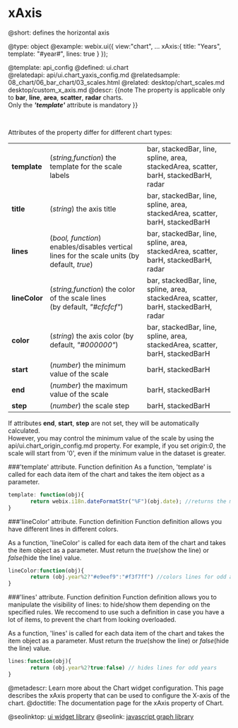 xAxis
=============


@short:
	defines the horizontal axis

@type: object
@example:
webix.ui({
	view:"chart",
	...
	xAxis:{
		title: "Years",
		template: "#year#",
        lines: true
	}
});


@template:	api_config
@defined:	ui.chart	
@relatedapi:
	api/ui.chart_yaxis_config.md
@relatedsample:
	08_chart/06_bar_chart/03_scales.html
@related: 
	desktop/chart_scales.md
    desktop/custom_x_axis.md
@descr:
{{note
The property is applicable only to **bar**, **line**, **area**, **scatter**, **radar** charts.<br>
Only the <b>*'template'*</b> attribute is mandatory
}}

<br>

Attributes of the property differ for different chart types:


<table class="webixdoc_links">
	<tbody>
		<tr>
			<td class="webixdoc_links0"><b>template</b></td>
			<td>(<i>string,function</i>)   the template for the scale labels</td>
            <td>bar, stackedBar, line, spline, area, stackedArea, scatter, barH, stackedBarH, radar</td>
		</tr>
		<tr>
			<td class="webixdoc_links0"> <b>title</b> </td>
			<td>(<i>string</i>) the axis title</td>
            <td>bar, stackedBar, line, spline, area, stackedArea, scatter, barH, stackedBarH</td>
		</tr>
		<tr>
			<td class="webixdoc_links0"><b>lines</b></td>
			<td>(<i>bool, function</i>) enables/disables vertical lines for the scale units  (by default, <i>true</i>)</td>
            <td>bar, stackedBar, line, spline, area, stackedArea, scatter, barH, stackedBarH, radar</td>
		</tr>
		<tr>
			<td class="webixdoc_links0"><b>lineColor</b></td>
			<td>(<i>string,function</i>) the color of the scale lines <br> (by default, <i>"#cfcfcf"</i>)</td>
            <td>bar, stackedBar, line, spline, area, stackedArea, scatter, barH, stackedBarH, radar</td>
		</tr>
		<tr>
			<td class="webixdoc_links0"><b>color</b></td>
			<td>(<i>string</i>) the axis color (by default, <i>"#000000"</i>)</td>
            <td>bar, stackedBar, line, spline, area, stackedArea, scatter, barH, stackedBarH</td>
		</tr>
		<tr>
			<td class="webixdoc_links0"><b>start</b> </td>
			<td>(<i>number</i>) the minimum value of the scale</td>
            <td>barH, stackedBarH</td>
		</tr>
        <tr>
			<td class="webixdoc_links0"><b>end</b> </td>
			<td>(<i>number</i>) the maximum value of the scale</td>
            <td>barH, stackedBarH</td>
		</tr>
        <tr>
			<td class="webixdoc_links0"><b>step</b> </td>
			<td>(<i>number</i>) the scale step</td>
            <td>barH, stackedBarH</td>
		</tr>
</tbody>
</table>


If attributes **end**, **start**, **step** are not set, they will be automatically calculated. <br>
However, you may control the minimum value of the scale by using the  api/ui.chart_origin_config.md property. For example, if you set *origin:0*, the scale will start from '0', even if the minimum value in the dataset is greater. 




###'template' attribute. Function definition
As a function, 'template' is called for each data item of the chart and takes the item object as a parameter.

~~~js
template: function(obj){
	   return webix.i18n.dateFormatStr("%F")(obj.date); //returns the month name
}
~~~

###'lineColor' attribute. Function definition
Function definition allows you have different lines in different colors.


As a function, 'lineColor' is called for each data item of the chart and takes the item object as a parameter. Must return the *true*(show the line) or *false*(hide the line) value. 


~~~js
lineColor:function(obj){
       return (obj.year%2?"#e9eef9":"#f3f7ff") //colors lines for odd and even years in different colors
}
~~~


###'lines' attribute. Function definition
Function definition allows you to manipulate the visibility of lines: to hide/show them depending on the specified rules. We reccomend to use such a definition in case you have a lot of items, to prevent the chart from looking overloaded.


As a function, 'lines' is called for each data item of the chart and takes the item object as a parameter. Must return the *true*(show the line) or *false*(hide the line) value. 


~~~js
lines:function(obj){
       return (obj.year%2?true:false) // hides lines for odd years
}
~~~

@metadescr: Learn more about the Chart widget configuration. This page describes the xAxis property that can be used to configure the X-axis of the chart.
@doctitle: The documentation page for the xAxis property of Chart.

@seolinktop: [ui widget library](https://webix.com)
@seolink: [javascript graph library](https://webix.com/widget/charts/)